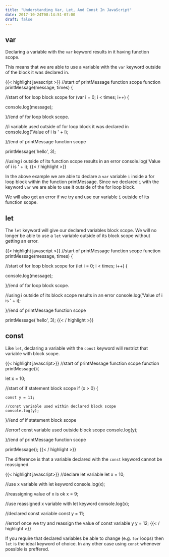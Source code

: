 ```yaml
---
title: "Understanding Var, Let, And Const In JavaScript"
date: 2017-10-24T08:14:51-07:00
draft: false
---
```


## var 
Declaring a variable with the <code class="code-key">var</code> keyword results in it having function scope. 

This means that we are able to use a variable with the <code class="code-key">var</code> keyword outside of the block it was declared in.

{{< highlight javascript >}}
//start of printMessage function scope
function printMessage(message, times) {
  
 //start of for loop block scope
 for (var i = 0; i < times; i++) { 
   
 console.log(message);
   
 }//end of for loop block scope.
  
 //i variable used outside of for loop block it was declared in
 console.log('Value of i is ' + i); 
  
}//end of printMessage function scope

printMessage('hello', 3);

//using i outside of its function scope results in an error
console.log('Value of i is ' + i); 
{{< / highlight >}}

In the above example we are able to declare a <code class="code-key">var</code> variable <code class="code-key">i</code> inside a for loop block within the function printMessage. Since we declared <code class="code-key">i</code> with the keyword <code class="code-key">var</code> we are able to use it outside of the for loop block.

We will also get an error if we try and use our variable <code class="code-key">i</code> outside of its function scope.

## let

The <code class="code-key">let</code> keyword will give our declared variables block scope. We will no longer be able to use a <code class="code-key">let</code> variable outside of its block scope without getting an error.

{{< highlight javascript >}}
//start of printMessage function scope
function printMessage(message, times) {
  
 //start of for loop block scope
 for (let i = 0; i < times; i++) { 
   
   console.log(message);
   
 }//end of for loop block scope.
  
 //using i outside of its block scope results in an error
 console.log('Value of i is ' + i); 
  
}//end of printMessage function scope

printMessage('hello', 3);
{{< / highlight >}}

## const

Like <code class="code-key">let</code>, declaring a variable with the <code class="code-key">const</code> keyword will restrict that variable with block scope. 

{{< highlight javascript>}}
//start of printMessage function scope
function printMessage(){
  
  let x = 10;
  
  //start of if statement block scope
  if (x > 0) {
    
    const y = 11;
    
    //const variable used within declared block scope
    console.log(y);
    
  }//end of if statement block scope
  
  //error! const variable used outside block scope
  console.log(y);
  
}//end of printMessage function scope

printMessage();
{{< / highlight >}}

The difference is that a variable declared with the <code class="code-key">const</code> keyword cannot be reassigned. 

{{< highlight javascript>}}
//declare let variable
let x = 10;

//use x variable with let keyword
console.log(x);

//reassigning value of x is ok
x = 9;

//use reassigned x variable with let keyword
console.log(x);

//declared const variable
const y = 11;

//error! once we try and reassign the value of const variable y
y = 12;
{{< / highlight >}}

If you require that declared variables be able to change (e.g. <code class="code-key">for</code> loops) then <code class="code-key">let</code> is the ideal keyword of choice. In any other case using <code class="code-key">const</code> whenever possible is preffered.